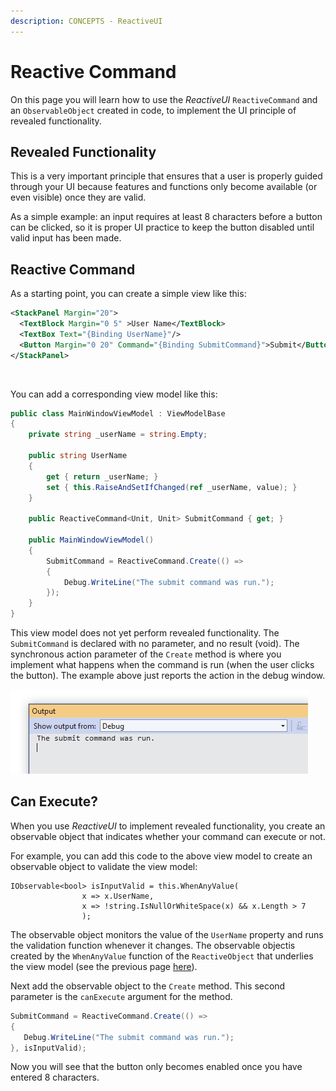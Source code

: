 ```yaml
---
description: CONCEPTS - ReactiveUI
---
```


# Reactive Command

On this page you will learn how to use the _ReactiveUI_ `ReactiveCommand` and an `ObservableObject` created in code, to implement the UI principle of revealed functionality.&#x20;

## Revealed Functionality

This is a very important principle that ensures that a user is properly guided through your UI because features and functions only become available (or even visible) once they are valid. &#x20;

As a simple example: an input requires at least 8 characters before a button can be clicked, so it is proper UI practice to keep the button disabled until valid input has been made.

## Reactive Command&#x20;

As a starting point, you can create a simple view like this:

```xml
<StackPanel Margin="20">
  <TextBlock Margin="0 5" >User Name</TextBlock>
  <TextBox Text="{Binding UserName}"/>
  <Button Margin="0 20" Command="{Binding SubmitCommand}">Submit</Button>
</StackPanel>
```

<img src="/img/gitbook-import/assets/image (2) (1) (1) (1).png" alt=""/>

You can add a corresponding view model like this:

```csharp
public class MainWindowViewModel : ViewModelBase
{
    private string _userName = string.Empty;

    public string UserName
    {
        get { return _userName; }
        set { this.RaiseAndSetIfChanged(ref _userName, value); }
    }

    public ReactiveCommand<Unit, Unit> SubmitCommand { get; }

    public MainWindowViewModel()
    {
        SubmitCommand = ReactiveCommand.Create(() => 
        {
            Debug.WriteLine("The submit command was run.");
        }); 
    }
}
```

This view model does not yet perform revealed functionality. The `SubmitCommand` is declared with no parameter, and no result (void). The synchronous action parameter of the `Create` method is where you implement what happens when the command is run (when the user clicks the button). The example above just reports the action in the debug window.

<img src="/img/gitbook-import/assets/image (6) (1) (1).png" alt=""/>

## Can Execute?

When you use _ReactiveUI_ to implement revealed functionality, you create an observable object that indicates whether your command can execute or not.&#x20;

For example, you can add this code to the above view model to create an observable object to validate the view model:

```
IObservable<bool> isInputValid = this.WhenAnyValue(
                x => x.UserName,
                x => !string.IsNullOrWhiteSpace(x) && x.Length > 7
                );
```

The observable object monitors the value of the `UserName` property and runs the validation function whenever it changes. The observable objectis created by the `WhenAnyValue` function of the `ReactiveObject` that underlies the view model (see the previous page [here](reactive-view-model.md)).

Next add the observable object to the `Create` method. This second parameter is the `canExecute` argument for the method.

```csharp
SubmitCommand = ReactiveCommand.Create(() => 
{
   Debug.WriteLine("The submit command was run.");
}, isInputValid); 
```

Now you will see that the button only becomes enabled once you have entered 8 characters.

<img src="/img/gitbook-import/assets/image (6) (1) (2).png" alt=""/>

&#x20;  &#x20;

&#x20;&#x20;

